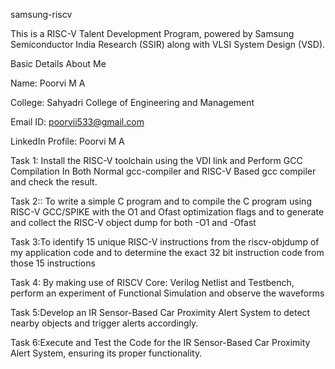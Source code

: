 samsung-riscv

This is a RISC-V Talent Development Program, powered by Samsung Semiconductor India Research (SSIR) along with VLSI System Design (VSD).

Basic Details About Me

Name: Poorvi M A

College: Sahyadri College of Engineering and Management 

Email ID: poorvii533@gmail.com

LinkedIn Profile: Poorvi M A

Task 1: Install the RISC-V toolchain using the VDI link and Perform GCC Compilation In Both Normal gcc-compiler and RISC-V Based gcc compiler and check the result.

Task 2:: To write a simple C program and to compile the C program using RISC-V GCC/SPIKE with the O1 and Ofast optimization flags and to generate and collect the RISC-V object dump for both -O1 and -Ofast

Task 3:To identify 15 unique RISC-V instructions from the riscv-objdump of my application code and to determine the exact 32 bit instruction code from those 15 instructions

Task 4: By making use of RISCV Core: Verilog Netlist and Testbench, perform an experiment of Functional Simulation and observe the waveforms

Task 5:Develop an IR Sensor-Based Car Proximity Alert System to detect nearby objects and trigger alerts accordingly.

Task 6:Execute and Test the Code for the IR Sensor-Based Car Proximity Alert System, ensuring its proper functionality.



